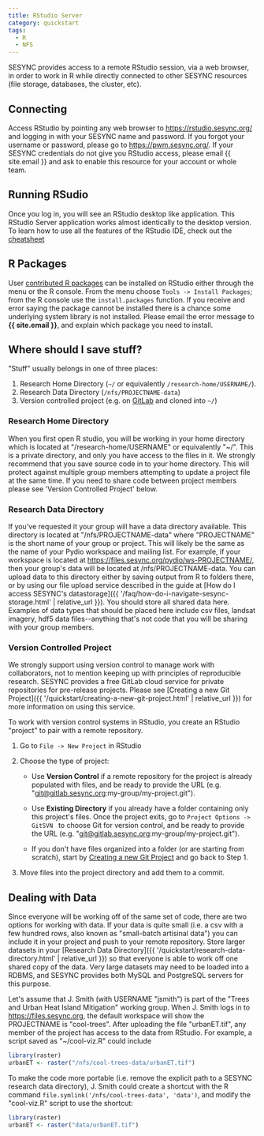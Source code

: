 ```yaml
---
title: RStudio Server
category: quickstart
tags:
  - R
  - NFS
---
```


SESYNC provides access to a remote RStudio session, via a web browser, in order to work in R while
directly connected to other SESYNC resources (file storage, databases, the cluster, etc).

## Connecting

Access RStudio by pointing any web browser to <https://rstudio.sesync.org/> and
logging in with your SESYNC name and password. If you forgot your username or password, please
go to <https://pwm.sesync.org/>. If your SESYNC credentials do not give you RStudio access,
please email {{ site.email }} and ask to enable this resource for your account or whole team.

## Running RSudio

Once you log in, you will see an RStudio desktop like application. This RStudio Server application
works almost identically to the desktop version. To learn how to use all the
features of the RStudio IDE, check out the [cheatsheet](https://github.com/rstudio/cheatsheets/raw/master/rstudio-ide.pdf)

## R Packages

User [contributed R packages](https://cran.r-project.org/web/packages/) can be
installed on RStudio either through the menu or the R console. From the menu
choose `Tools -> Install Packages`; from the R console use the `install.packages`
function. If you receive and error saying the package cannot be installed there
is a chance some underlying system library is not installed. Please email the error
message to **{{ site.email }}**, and explain which package you need to install.

## Where should I save stuff?  

"Stuff" usually belongs in one of three places:

1. Research Home Directory (`~/` or equivalently `/research-home/USERNAME/`).
1. Research Data Directory (`/nfs/PROJECTNAME-data`)
1. Version controlled project (e.g. on [GitLab](https://gitlab.sesync.org) and cloned into `~/`)

### Research Home Directory

When you first open R studio, you will be working in your home directory which is located at "/research-home/USERNAME" or equivalently "~/". This is a private directory, and only you have access to the files in it. We strongly recommend that you save source code in to your home directory. This will protect against multiple group members attempting to update a project file at the same time. If you need to share code between project members please see 'Version Controlled Project' below.

### Research Data Directory

If you've requested it your group will have a data directory available. This directory is located at "/nfs/PROJECTNAME-data" where "PROJECTNAME" is the short name of your group or project. This will likely be the same as the name of your Pydio workspace and mailing list. For example, if your workspace is located at
https://files.sesync.org/pydio/ws-PROJECTNAME/, then your group's data will be located at /nfs/PROJECTNAME-data. You can upload data to this directory either by saving output from R to folders there, or by using our file upload service described in the guide at [How do I access SESYNC's datastorage]({{ '/faq/how-do-i-navigate-sesync-storage.html' | relative_url }}). You should store all shared data here. Examples of data types that should be placed here include csv files, landsat imagery, hdf5 data files--anything that's not code that you will be sharing with your group members.

### Version Controlled Project

We strongly support using version control to manage work with collaborators, not to mention keeping up with principles of reproducible research. SESYNC provides a free GitLab cloud service for private repositories for pre-release projects. Please see [Creating a new Git Project]({{ '/quickstart/creating-a-new-git-project.html' | relative_url }}) for more information on using this service.

To work with version control systems in RStudio, you create an RStudio "project" to pair with a remote repository.

1. Go to `File -> New Project` in RStudio

2. Choose the type of project:

    - Use **Version Control** if a remote repository for the project is already
    populated with files, and be ready to provide the URL (e.g. "git@gitlab.sesync.org:my-group/my-project.git").

    - Use **Existing Directory** if you already have a folder containing only this
    project's files. Once the project exits, go to `Project Options -> GitSVN ` to choose Git
    for version control, and be ready to provide the URL (e.g. "git@gitlab.sesync.org:my-group/my-project.git").
    
    - If you don't have files organized into a folder (or are starting from scratch), start by
    [Creating a new Git Project](/quickstart/creating-a-new-git-project.html) and go back to Step 1.

3. Move files into the project directory and add them to a commit.

## Dealing with Data

Since everyone will be working off of the same set of code, there are two
options for working with data. If your data is quite small (i.e. a csv
with a few hundred rows, also known as "small-batch artisinal data") you can
include it in your project and push to your remote repository. Store larger
datasets in your [Research Data Directory]({{ '/quickstart/research-data-directory.html' | relative_url }})
so that everyone is able to work off one shared copy of the data. Very large datasets may need to be loaded into
a RDBMS, and SESYNC provides both MySQL and PostgreSQL servers for this purpose.

Let's assume that J. Smith (with USERNAME "jsmith") is part of the "Trees and Urban Heat Island Mitigation"
working group. When J. Smith logs in to <https://files.sesync.org>, the default workspace
will show the PROJECTNAME is "cool-trees". After uploading the file "urbanET.tif", any member of the project has access to the data from RStudio. For example, a script saved as "~/cool-viz.R" could include

```r
library(raster)
urbanET <- raster("/nfs/cool-trees-data/urbanET.tif")
```

To make the code more portable (i.e. remove the explicit path to a SESYNC research data directory), J. Smith could create a shortcut with the R command `file.symlink('/nfs/cool-trees-data', 'data')`, and modify the "cool-viz.R" script to use the shortcut:

```r
library(raster)
urbanET <- raster("data/urbanET.tif")
```
